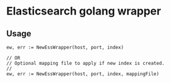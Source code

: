 Elasticsearch golang wrapper
============================

Usage
-----

```
ew, err := NewEssWrapper(host, port, index)

// OR
// Optional mapping file to apply if new index is created.
//
ew, err := NewEssWrapper(host, port, index, mappingFile)
```